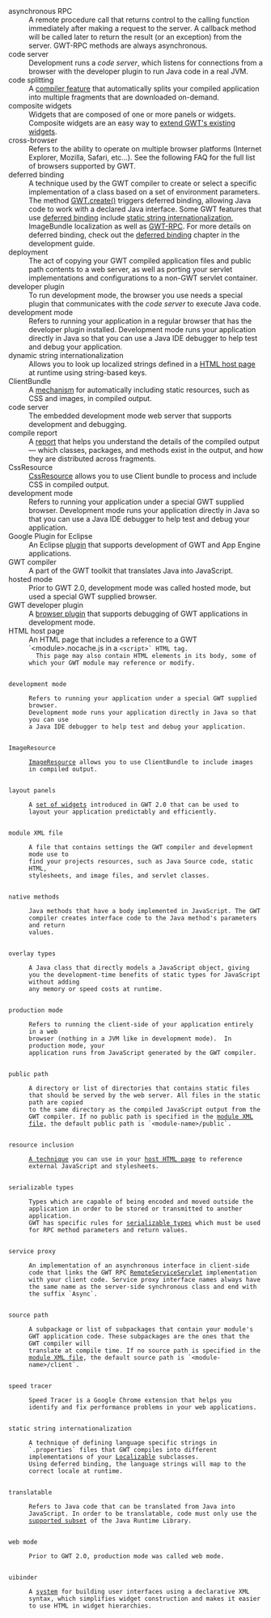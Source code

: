 <dl>

<dt>asynchronous RPC</dt>
<dd>A remote procedure call that returns control to the calling function immediately after making a request to the server. A callback method
will be called later to return the result (or an exception) from the server. GWT-RPC methods are always asynchronous.</dd>

<dt>code server</dt>
<dd>Development runs a <i>code server</i>, which listens for connections from
a browser with the developer plugin to run Java code in a real JVM.</dd>

<dt>code splitting</dt>
<dd>A <a href="DevGuideCodeSplitting.html">compiler feature</a> that automatically splits your compiled application into multiple fragments that are downloaded on-demand.</dd>

<dt>composite widgets</dt>
<dd>Widgets that are composed of one or more panels or widgets. Composite widgets are an easy way to <a href="DevGuideUiCustomWidgets.html">extend GWT's existing widgets</a>.</dd>

<dt>cross-browser</dt>
<dd>Refers to the ability to operate on multiple browser platforms (Internet Explorer, Mozilla, Safari, etc...). See the following FAQ for the
full list of browsers supported by GWT.</dd>

<dt>deferred binding</dt>
<dd>A technique used by the GWT compiler to create or select a specific implementation of a class based on a set of environment parameters. The
method <a href="/javadoc/latest/com/google/gwt/core/client/GWT.html#create(java.lang.Class)">GWT.create()</a> triggers
deferred binding, allowing Java code to work with a declared Java interface. Some GWT features that use <a href="DevGuideCodingBasics.html#DevGuideDeferredBinding">deferred
binding</a> include <a href="DevGuideI18n.html#DevGuideStaticStringInternationalization">static string internationalization</a>, ImageBundle localization as well as <a href="DevGuideServerCommunication.html#DevGuideRemoteProcedureCalls">GWT-RPC</a>. For more details on deferred binding, check out the <a href="DevGuideCodingBasics.html#DevGuideDeferredBinding">deferred binding</a> chapter in the development guide.</dd>

<dt>deployment</dt>
<dd>The act of copying your GWT compiled application files and public path contents to a web server, as well as porting your servlet implementations
and configurations to a non-GWT servlet container.</dd>

<dt>developer plugin</dt>
<dd>To run development mode, the browser you use needs a special plugin that
communicates with the <i>code server</i> to execute Java code.</dd>

<dt>development mode</dt>
<dd>Refers to running your application in a regular browser that has the
developer plugin installed.  Development mode runs your application directly
in Java so that you can use a Java IDE debugger to help test and debug your
application.</dd>

<dt>dynamic string internationalization</dt>
<dd>Allows you to look up localized strings defined in a <a href="DevGuideOrganizingProjects.html#DevGuideHostPage">HTML host page</a> at runtime using string-based keys.</dd>

<dt>ClientBundle</dt>
<dd>A <a href="DevGuideClientBundle.html">mechanism</a> for automatically including static resources, such as CSS and images, in compiled output.</dd>

<dt>code server</dt>
<dd>The embedded development mode web server that supports development and debugging.</dd>

<dt>compile report</dt>
<dd>A <a href="DevGuideCompileReport.html">report</a> that helps you understand the details of the compiled output &mdash; which classes, packages, and methods exist in the output, and how they are distributed across fragments.</dd>

<dt>CssResource</dt>
<dd><a href="DevGuideClientBundle.html#CssResource">CssResource</a> allows you to use Client bundle to process and include CSS in compiled output.</dd>

<dt>development mode</dt>
<dd>Refers to running your application under a special GWT supplied browser.
Development mode runs your application directly in Java so that you can use
a Java IDE debugger to help test and debug your application.</dd>

<dt>Google Plugin for Eclipse</dt>
<dd>An Eclipse <a href="https:developers.google.com/eclipse/index">plugin</a> that supports development of GWT and App Engine applications.</dd>

<dt>GWT compiler</dt>
<dd>A part of the GWT toolkit that translates Java into JavaScript.</dd>

<dt>hosted mode</dt>
<dd>Prior to GWT 2.0, development mode was called hosted mode, but used
a special GWT supplied browser.</dd>

<dt>GWT developer plugin</dt>
<dd>A <a href="DevGuideCompilingAndDebugging.html#DevGuideDevMode">browser plugin</a> that supports debugging of GWT applications in development mode.</dd>

<dt>HTML host page</dt>
<dd>
  An HTML page that includes a reference to a GWT `&lt;module&gt;.nocache.js</code> in a <code>&lt;script&gt;` HTML tag.
  This page may also contain HTML elements in its body, some of which your GWT module may reference or modify.
</dd>

<dt>development mode</dt>
<dd>Refers to running your application under a special GWT supplied browser.
Development mode runs your application directly in Java so that you can use
a Java IDE debugger to help test and debug your application.</dd>

<dt>ImageResource</dt>
<dd><a href="DevGuideClientBundle.html#ImageResource">ImageResource</a> allows you to use ClientBundle to include images in compiled output.</dd>

<dt>layout panels</dt>
<dd>A <a href="DevGuideUiPanels.html#LayoutPanels">set of widgets</a> introduced in GWT 2.0 that can be used to layout your application predictably and efficiently.</dd>

<dt>module XML file</dt>
<dd>A file that contains settings the GWT compiler and development mode use to
find your projects resources, such as Java Source code, static HTML,
stylesheets, and image files, and servlet classes.</dd>

<dt>native methods</dt>
<dd>Java methods that have a body implemented in JavaScript. The GWT compiler creates interface code to the Java method's parameters and return
values.</dd>

<dt>overlay types</dt>
<dd>A Java class that directly models a JavaScript object, giving you the development-time benefits of static types for JavaScript without adding
any memory or speed costs at runtime.</dd>

<dt>production mode</dt>
<dd>Refers to running the client-side of your application entirely in a web
browser (nothing in a JVM like in development mode).  In production mode, your
application runs from JavaScript generated by the GWT compiler.</dd>

<dt>public path</dt>
<dd>A directory or list of directories that contains static files that should be served by the web server. All files in the static path are copied
to the same directory as the compiled JavaScript output from the GWT compiler. If no public path is specified in the <a href="DevGuideOrganizingProjects.html#DevGuideModuleXml">module XML
file</a>, the default public path is `&lt;module-name&gt;/public`.</dd>

<dt>resource inclusion</dt>
<dd><a href="DevGuideOrganizingProjects.html#DevGuideAutomaticResourceInclusion">A technique</a> you can use in your <a href="DevGuideOrganizingProjects.html#DevGuideHostPage">host HTML page</a> to reference external JavaScript and stylesheets.</dd>

<dt>serializable types</dt>
<dd>Types which are capable of being encoded and moved outside the application in order to be stored or transmitted to another application.
GWT has specific rules for <a href="DevGuideServerCommunication.html#DevGuideSerializableTypes">serializable types</a> which must be used for RPC method parameters and return values.</dd>

<dt>service proxy</dt>
<dd>An implementation of an asynchronous interface in client-side code that links the GWT RPC <a href="/javadoc/latest/com/google/gwt/user/server/rpc/RemoteServiceServlet.html">RemoteServiceServlet</a> implementation
with your client code. Service proxy interface names always have the same name as the server-side synchronous class and end with the suffix `Async`.</dd>

<dt>source path</dt>
<dd>A subpackage or list of subpackages that contain your module's GWT application code. These subpackages are the ones that the GWT compiler will
translate at compile time. If no source path is specified in the <a href="DevGuideOrganizingProjects.html#DevGuideModuleXml">module XML file</a>, the default source path is `&lt;module-name&gt;/client`.</dd>

<dt>speed tracer</dt>
<dd>Speed Tracer is a Google Chrome extension that helps you identify and fix performance problems in your web applications.</dd>

<dt>static string internationalization</dt>
<dd>A technique of defining language specific strings in `.properties` files that GWT compiles into different
implementations of your <a href="/javadoc/latest/com/google/gwt/i18n/client/Localizable.html">Localizable</a> subclasses.
Using deferred binding, the language strings will map to the correct locale at runtime.</dd>

<dt>translatable</dt>
<dd>Refers to Java code that can be translated from Java into JavaScript. In order to be translatable, code must only use the <a href="DevGuideCodingBasics.html#DevGuideJavaCompatibility">supported subset</a> of the Java Runtime Library.</dd>

<dt>web mode</dt>
<dd>Prior to GWT 2.0, production mode was called web mode.</dd>

<dt>uibinder</dt>
<dd>A <a href="DevGuideUiBinder.html">system</a> for building user interfaces using a declarative XML syntax, which simplifies widget construction and makes it easier to use HTML in widget hierarchies.</dd>

</dl>

